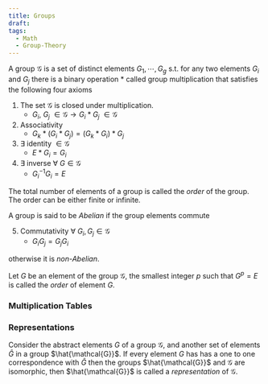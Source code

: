 ```yaml
---
title: Groups
draft: 
tags:
  - Math
  - Group-Theory
---
```

A group $\mathcal{G}$ is a set of distinct elements $G_1, \cdots, G_g$ s.t. for any two elements $G_i$ and $G_j$ there is a binary operation $*$ called group multiplication that satisfies the following four axioms
1.  The set $\mathcal{G}$ is closed under multiplication.
	- $G_i,\ G_j$ $\in \mathcal{G} \rightarrow G_i * G_j$ $\in \mathcal{G}$ 
2. Associativity
	- $G_k * (G_i * G_j) = (G_k * G_i) * G_j$
3. $\exists$ identity $\in \mathcal{G}$ 
	- $E * G_i = G_i$ 
4. $\exists$ inverse $\forall\ G \in \mathcal{G}$  
	- $G_i^{-1} G_i = E$ 

The total number of elements of a group is called the _order_ of the group. The order can be either finite or infinite. 

A group is said to be _Abelian_ if the group elements commute

5. Commutativity $\forall \ G_i, G_j \in\mathcal{G}$ 
	- $G_i G_j = G_j G_i$ 

otherwise it is _non-Abelian_. 

Let $G$ be an element of the group $\mathcal{G}$, the smallest integer $p$ such that $G^p = E$ is called the _order_ of element $G$. 

### Multiplication Tables


### Representations
Consider the abstract elements $G$ of a group $\mathcal{G}$, and another set of elements $\hat{G}$ in a group $\hat{\mathcal{G}}$. If every element $G$ has has a one to one correspondence with $\hat{G}$ then the groups $\hat{\mathcal{G}}$ and $\mathcal{G}$ are isomorphic, then $\hat{\mathcal{G}}$ is called a _representation_ of $\mathcal{G}$. 